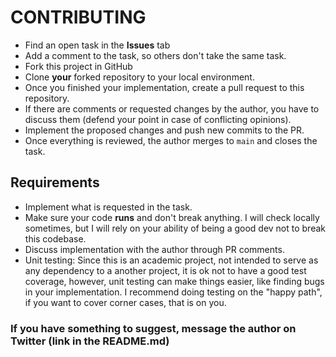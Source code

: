 # CONTRIBUTING

- Find an open task in the **Issues** tab
- Add a comment to the task, so others don't take the same task.
- Fork this project in GitHub
- Clone **your** forked repository to your local environment.
- Once you finished your implementation, create a pull request to this repository.
- If there are comments or requested changes by the author, you have to discuss them (defend your point in case of conflicting opinions).
- Implement the proposed changes and push new commits to the PR.
- Once everything is reviewed, the author merges to `main` and closes the task.

## Requirements

- Implement what is requested in the task.
- Make sure your code **runs** and don't break anything. I will check locally sometimes, but I will rely on your ability of being a good dev not to break this codebase.
- Discuss implementation with the author through PR comments.
- Unit testing: Since this is an academic project, not intended to serve as any dependency to a another project, it is ok not to have a good test coverage, however, unit testing can make things easier, like finding bugs in your implementation. I recommend doing testing on the "happy path", if you want to cover corner cases, that is on you.

### If you have something to suggest, message the author on Twitter (link in the README.md)

